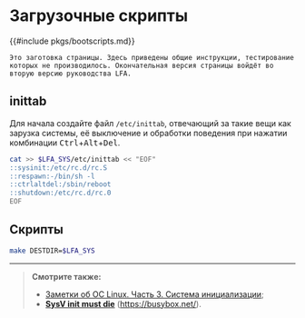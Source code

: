 # Загрузочные скрипты

{{#include pkgs/bootscripts.md}}

```admonish warning title="Внимание"
Это заготовка страницы. Здесь приведены общие инструкции, тестирование которых не производилось. Окончательная версия страницы войдёт во вторую версию руководства LFA.
```

## inittab

Для начала создайте файл `/etc/inittab`, отвечающий за такие вещи как зарузка системы, её выключение и обработки поведения при нажатии комбинации <kbd>Ctrl</kbd>+<kbd>Alt</kbd>+<kbd>Del</kbd>.

```bash
cat >> $LFA_SYS/etc/inittab << "EOF"
::sysinit:/etc/rc.d/rc.S
::respawn:-/bin/sh -l
::ctrlaltdel:/sbin/reboot 
::shutdown:/etc/rc.d/rc.0
EOF
```

## Скрипты

```bash
make DESTDIR=$LFA_SYS
```

---

> **Смотрите также:**
>
> - [Заметки об ОС Linux. Часть 3. Система инициализации](../additional/os-structure3.md);
> - [**SysV init must die**](https://busybox.net/~vda/init_vs_runsv.html) (<https://busybox.net/>).
